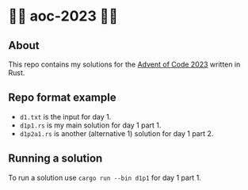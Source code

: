 # 🌟🦀 aoc-2023 🦀🌟

## About

This repo contains my solutions for the [Advent of Code 2023](https://adventofcode.com/2023) written in Rust.

## Repo format example

- `d1.txt` is the input for day 1.
- `d1p1.rs` is my main solution for day 1 part 1.
- `d1p2a1.rs` is another (alternative 1) solution for day 1 part 2.

## Running a solution

To run a solution use `cargo run --bin d1p1` for day 1 part 1.
